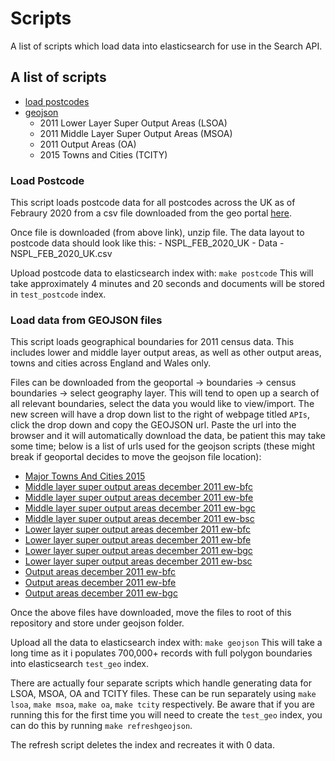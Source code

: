 # Scripts

A list of scripts which load data into elasticsearch for use in the Search API.

## A list of scripts

- [load postcodes](#load-postcode)
- [geojson](#load-data-from-geojson-files)
    - 2011 Lower Layer Super Output Areas (LSOA)
    - 2011 Middle Layer Super Output Areas (MSOA)
    - 2011 Output Areas (OA)
    - 2015 Towns and Cities (TCITY)

### Load Postcode

This script loads postcode data for all postcodes across the UK as of Febraury 2020 from a csv file downloaded from the geo portal [here](https://geoportal.statistics.gov.uk/datasets/national-statistics-postcode-lookup-february-2020).

Once file is downloaded (from above link), unzip file. The data layout to postcode data should look like this:
    - NSPL_FEB_2020_UK
      - Data
        - NSPL_FEB_2020_UK.csv

Upload postcode data to elasticsearch index with:
`make postcode`
This will take approximately 4 minutes and 20 seconds and documents will be stored in `test_postcode` index.

### Load data from GEOJSON files

This script loads geographical boundaries for 2011 census data. This includes lower and middle layer output areas, as well as other output areas, towns and cities across England and Wales only.

Files can be downloaded from the geoportal -> boundaries -> census boundaries -> select geography layer. This will tend to open up a search of all relevant boundaries, select the data you would like to view/import. The new screen will have a drop down list to the right of webpage titled `APIs`, click the drop down and copy the GEOJSON url. Paste the url into the browser and it will automatically download the data, be patient this may take some time; below is a list of urls used for the geojson scripts (these might break if geoportal decides to move the geojson file location):

- [Major Towns And Cities 2015](https://opendata.arcgis.com/datasets/58b0dfa605d5459b80bf08082999b27c_0.geojson)
- [Middle layer super output areas december 2011 ew-bfc](https://opendata.arcgis.com/datasets/02aa733fc3414b0ea4179899e499918d_0.geojson)
- [Middle layer super output areas december 2011 ew-bfe](https://opendata.arcgis.com/datasets/f185143921f445cda15d37e2b9d61c3e_1.geojson)
- [Middle layer super output areas december 2011 ew-bgc](https://opendata.arcgis.com/datasets/29fdaa2efced40378ce8173b411aeb0e_2.geojson)
- [Middle layer super output areas december 2011 ew-bsc](https://opendata.arcgis.com/datasets/c661a8377e2647b0bae68c4911df868b_3.geojson)
- [Lower layer super output areas december 2011 ew-bfc](https://opendata.arcgis.com/datasets/e886f1cd40654e6b94d970ecf437b7b5_0.geojson)
- [Lower layer super output areas december 2011 ew-bfe](https://opendata.arcgis.com/datasets/763196a293304551958fffdaa87cc6d9_0.geojson)
- [Lower layer super output areas december 2011 ew-bgc](https://opendata.arcgis.com/datasets/e993add3f1944437bc91ec7c76100c63_0.geojson)
- [Lower layer super output areas december 2011 ew-bsc](https://opendata.arcgis.com/datasets/007577eeb8e34c62a1844df090a93128_0.geojson)
- [Output areas december 2011 ew-bfc](https://opendata.arcgis.com/datasets/ff8151d927974f349de240e7c8f6c140_0.geojson)
- [Output areas december 2011 ew-bfe](https://opendata.arcgis.com/datasets/d74074ae6dec4de59fdcd2744fefc1f9_0.geojson)
- [Output areas december 2011 ew-bgc](https://opendata.arcgis.com/datasets/f79fc19485704ce68523d8d70d84a913_0.geojson)

Once the above files have downloaded, move the files to root of this repository and store under geojson folder.

Upload all the data to elasticsearch index with:
`make geojson`
This will take a long time as it i populates 700,000+ records with full polygon boundaries into elasticsearch `test_geo` index.

There are actually four separate scripts which handle generating data for LSOA, MSOA, OA and TCITY files. These can be run separately using `make lsoa`, `make msoa`, `make oa`, `make tcity` respectively. Be aware that if you are running this for the first time you will need to create the `test_geo` index, you can do this by running `make refreshgeojson`.

The refresh script deletes the index and recreates it with 0 data.
